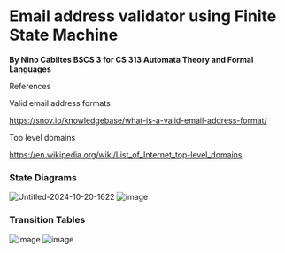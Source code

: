 # Email address validator using Finite State Machine #
**By Nino Cabiltes BSCS 3 for CS 313 Automata Theory and Formal Languages**



References

Valid email address formats

https://snov.io/knowledgebase/what-is-a-valid-email-address-format/

Top level domains

https://en.wikipedia.org/wiki/List_of_Internet_top-level_domains



### State Diagrams ###
![Untitled-2024-10-20-1622](https://github.com/user-attachments/assets/2b39c1a6-f308-45d1-b88e-08fab63227d8)
![image](https://github.com/user-attachments/assets/3f853333-f093-412b-bac2-ca497796db1f)

### Transition Tables ###
![image](https://github.com/user-attachments/assets/55b9e2cd-420f-4e31-8fb4-0428b729b0a7)
![image](https://github.com/user-attachments/assets/e4bb6308-31eb-4aaf-bdba-6cce93bac55a)

